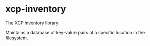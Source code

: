 xcp-inventory
=======

The XCP inventory library

Maintains a database of key-value pairs at a specific location in the
filesystem.
